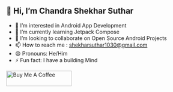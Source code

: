 ## 👋 Hi, I’m Chandra Shekhar Suthar

- 👀 I’m interested in Android App Development
- 🌱 I’m currently learning Jetpack Compose
- 💞️ I’m looking to collaborate on Open Source Android Projects
- 📫 How to reach me : shekharsuthar1030@gmail.com
- 😄 Pronouns: He/Him
- ⚡ Fun fact: I have a building Mind

<a href="https://www.buymeacoffee.com/ChandrashekharSuthar" target="_blank"><img src="https://cdn.buymeacoffee.com/buttons/v2/default-yellow.png" alt="Buy Me A Coffee" height="41" width="174"></a>

<!---
ChandrashekharSuthar/ChandrashekharSuthar is a ✨ special ✨ repository because its `README.md` (this file) appears on your GitHub profile.
You can click the Preview link to take a look at your changes.
--->
